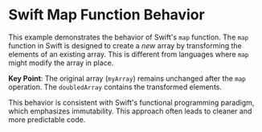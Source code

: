# Swift Map Function Behavior

This example demonstrates the behavior of Swift's `map` function. The `map` function in Swift is designed to create a *new* array by transforming the elements of an existing array. This is different from languages where `map` might modify the array in place.

**Key Point**: The original array (`myArray`) remains unchanged after the `map` operation. The `doubledArray` contains the transformed elements.

This behavior is consistent with Swift's functional programming paradigm, which emphasizes immutability. This approach often leads to cleaner and more predictable code.